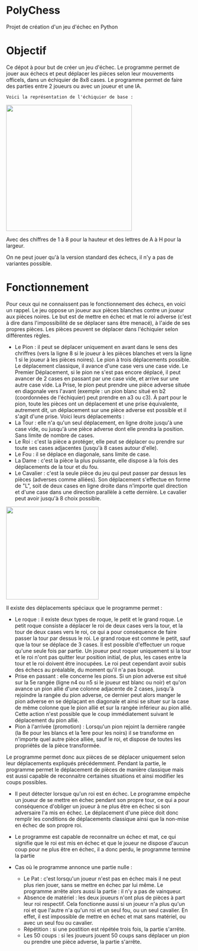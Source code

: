 # PolyChess
Projet de création d'un jeu d'échec en Python

# Objectif
Ce dépot à pour but de créer un jeu d'échec.
Le programme permet de jouer aux échecs et peut déplacer les pièces selon leur mouvements officels, dans un échiquier de 8x8 cases. Le programme permet de faire des parties entre 2 joueurs ou avec un joueur et une IA.

`Voici la représentation de l'échiquier de base :`

<img class="ChessBoard" src="https://user-images.githubusercontent.com/56953297/71244403-b74ece00-2312-11ea-83d9-d85f36f7e0e5.png" width="340px">

Avec des chiffres de 1 à 8 pour la hauteur et des lettres de A à H pour la largeur.

On ne peut jouer qu'à la version standard des échecs, il n'y a pas de variantes possible.

# Fonctionnement

Pour ceux qui ne connaissent pas le fonctionnement des échecs, en voici un rappel.
Le jeu oppose un joueur aux pièces blanches contre un joueur aux pièces noires. Le but est de mettre en échec et mat le roi adverse (c'est à dire dans l'impossibilité de se déplacer sans être menacé), à l'aide de ses propres pièces. Les pièces peuvent se déplacer dans l'échiquier selon différentes règles.
* Le Pion : il peut se déplacer uniquement en avant dans le sens des chriffres (vers la ligne 8 si le joueur à les pièces blanches et vers la ligne 1 si le joueur à les pièces noires). Le pion à trois déplacements possible. Le déplacement classique, il avance d'une case vers une case vide. Le Premier Déplacement, si le pion ne s'est pas encore déplacé, il peut avancer de 2 cases en passant par une case vide, et arrive sur une autre case vide. La Prise, le pion peut prendre une pièce adverse située en diagonale vers l'avant (exemple : un pion blanc situé en b2 (coordonnées de l'échiquier) peut prendre en a3 ou c3). À part pour le pion, toute les pièces ont un déplacement et une prise équivalente, autrement dit, un déplacement sur une pièce adverse est possible et il s'agit d'une prise. Voici leurs déplacements : 
* La Tour : elle n'a qu'un seul déplacement, en ligne droite jusqu'à une case vide, ou jusqu'à une pièce adverse dont elle prendra la position. Sans limite de nombre de cases.
* Le Roi : c'est la pièce a protéger, elle peut se déplacer ou prendre sur toute ses cases adjacentes (jusqu'à 8 cases autour d'elle).
* Le Fou : il se déplace en diagonale, sans limite de case.
* La Dame : c'est la pièce la plus puissante, elle dispose à la fois des déplacements de la tour et du fou.
* Le Cavalier : c'est la seule pièce du jeu qui peut passer par dessus les pièces (adverses comme alliées). Son déplacement s'effectue en forme de "L", soit de deux cases en ligne droite dans n'importe quel direction et d'une case dans une direction parallèle à cette dernière. Le cavalier peut avoir jusqu'à 8 choix possible. 
<img class="CavalierDeplacement" src="https://user-images.githubusercontent.com/56953297/71251255-1cf68680-2322-11ea-942a-1ed7d2e9ce15.png" width="250px">


Il existe des déplacements spéciaux que le programme permet : 
* Le roque : il existe deux types de roque, le petit et le grand roque. Le petit roque consiste a déplacer le roi de deux cases vers la tour, et la tour de deux cases vers le roi, ce qui a pour conséquence de faire passer la tour par dessus le roi. Le grand roque est comme le petit, sauf que la tour se déplace de 3 cases. Il est possible d'effectuer un roque qu'une seule fois par partie. Un joueur peut roquer uniquement si la tour et le roi n'ont pas quitter leur position initial, de plus, les cases entre la tour et le roi doivent être inocupées. Le roi peut cependant avoir subis des échecs au préalable, du moment qu'il n'a pas bougé.
* Prise en passant : elle concerne les pions. Si un pion adverse est situé sur la 5e rangée (ligne n4 ou n5 si le joueur est blanc ou noir) et qu'on avance un pion allié d'une colonne adjacente de 2 cases, jusqu'à rejoindre la rangée du pion adverse, ce dernier peut alors manger le pion adverse en se déplaçant en diagonale et ainsi se situer sur la case de même colonne que le pion allié et sur la rangée inférieur au pion allié. Cette action n'est possible que le coup immédiatement suivant le déplacement du pion allié. 
* Pion à l'arrivée (promotion) : Lorsqu'un pion rejoint la dernière rangée (la 8e pour les blancs et la 1ere pour les noirs) il se transforme en n'importe quel autre pièce alliée, sauf le roi, et dispose de toutes les propriétés de la pièce transformée.


Le programme permet donc aux pièces de se déplacer uniquement selon leur déplacements expliqués précédemment.
Pendant la partie, le programme permet le déplacement de pièces de manière classique mais est aussi capable de reconnaitre certaines situations et ainsi modifier les coups possibles.
* Il peut détecter lorsque qu'un roi est en échec. Le programme empèche un joueur de se mettre en échec pendant son propre tour, ce qui a pour conséquence d'obliger un joueur à ne plus être en échec si son adversaire l'a mis en échec. Le déplacement d'une pièce doit donc remplir les conditions de déplacements classique ainsi que la non-mise en échec de son propre roi.
* Le programme est capable de reconnaitre un échec et mat, ce qui signifie que le roi est mis en échec et que le joueur ne dispose d'aucun coup pour ne plus être en échec, il a donc perdu, le programme termine la partie

* Cas où le programme annonce une partie nulle :
  * Le Pat : c'est lorsqu'un joueur n'est pas en échec mais il ne peut plus rien jouer, sans se mettre en échec par lui même. Le programme arrête alors aussi la partie : il n'y a pas de vainqueur.
  * Absence de matériel : les deux joueurs n'ont plus de pièces à part leur roi respectif. Cela fonctionne aussi si un joueur n'a plus qu'un roi et que l'autre n'a qu'un roi et un seul fou, ou un seul cavalier. En effet, il est impossible de mettre en échec et mat sans matériel, ou avec un seul fou ou cavalier.
  * Répétition : si une postition est répétée trois fois, la partie s'arrête.
  * Les 50 coups : si les joueurs jouent 50 coups sans déplacer un pion ou prendre une pièce adverse, la partie s'arrête.

